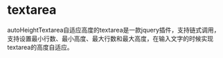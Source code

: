 # textarea
autoHeightTextarea自适应高度的textarea是一款jquery插件，支持链式调用，支持设置最小行数、最小高度、最大行数和最大高度，在输入文字的时候实现textarea的高度自适应。
